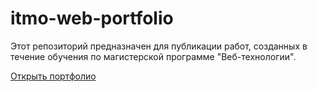# itmo-web-portfolio

Этот репозиторий предназначен для публикации работ, созданных в течение обучения по магистерской программе "Веб-технологии".

[Открыть портфолио](https://mrskycriper.github.io/itmo-web-portfolio/)
